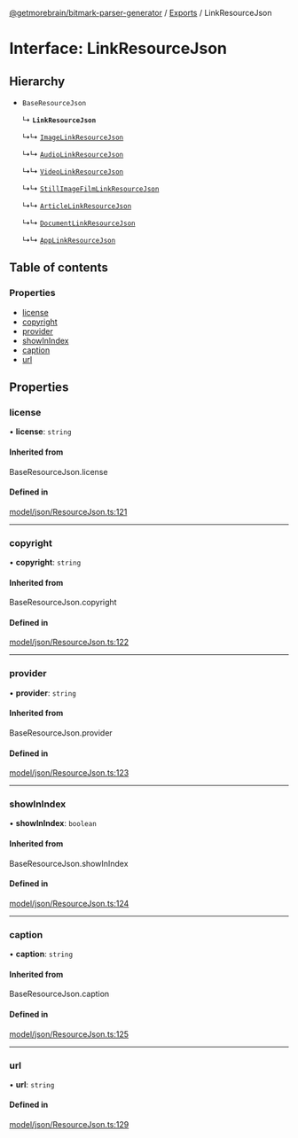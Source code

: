[@getmorebrain/bitmark-parser-generator](../API.md) / [Exports](../modules.md) / LinkResourceJson

# Interface: LinkResourceJson

## Hierarchy

- `BaseResourceJson`

  ↳ **`LinkResourceJson`**

  ↳↳ [`ImageLinkResourceJson`](ImageLinkResourceJson.md)

  ↳↳ [`AudioLinkResourceJson`](AudioLinkResourceJson.md)

  ↳↳ [`VideoLinkResourceJson`](VideoLinkResourceJson.md)

  ↳↳ [`StillImageFilmLinkResourceJson`](StillImageFilmLinkResourceJson.md)

  ↳↳ [`ArticleLinkResourceJson`](ArticleLinkResourceJson.md)

  ↳↳ [`DocumentLinkResourceJson`](DocumentLinkResourceJson.md)

  ↳↳ [`AppLinkResourceJson`](AppLinkResourceJson.md)

## Table of contents

### Properties

- [license](LinkResourceJson.md#license)
- [copyright](LinkResourceJson.md#copyright)
- [provider](LinkResourceJson.md#provider)
- [showInIndex](LinkResourceJson.md#showInIndex)
- [caption](LinkResourceJson.md#caption)
- [url](LinkResourceJson.md#url)

## Properties

### license

• **license**: `string`

#### Inherited from

BaseResourceJson.license

#### Defined in

[model/json/ResourceJson.ts:121](https://github.com/getMoreBrain/bitmark-parser-generator/blob/b82d7bf/src/model/json/ResourceJson.ts#L121)

___

### copyright

• **copyright**: `string`

#### Inherited from

BaseResourceJson.copyright

#### Defined in

[model/json/ResourceJson.ts:122](https://github.com/getMoreBrain/bitmark-parser-generator/blob/b82d7bf/src/model/json/ResourceJson.ts#L122)

___

### provider

• **provider**: `string`

#### Inherited from

BaseResourceJson.provider

#### Defined in

[model/json/ResourceJson.ts:123](https://github.com/getMoreBrain/bitmark-parser-generator/blob/b82d7bf/src/model/json/ResourceJson.ts#L123)

___

### showInIndex

• **showInIndex**: `boolean`

#### Inherited from

BaseResourceJson.showInIndex

#### Defined in

[model/json/ResourceJson.ts:124](https://github.com/getMoreBrain/bitmark-parser-generator/blob/b82d7bf/src/model/json/ResourceJson.ts#L124)

___

### caption

• **caption**: `string`

#### Inherited from

BaseResourceJson.caption

#### Defined in

[model/json/ResourceJson.ts:125](https://github.com/getMoreBrain/bitmark-parser-generator/blob/b82d7bf/src/model/json/ResourceJson.ts#L125)

___

### url

• **url**: `string`

#### Defined in

[model/json/ResourceJson.ts:129](https://github.com/getMoreBrain/bitmark-parser-generator/blob/b82d7bf/src/model/json/ResourceJson.ts#L129)
